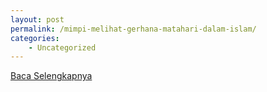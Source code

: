 ```yaml
---
layout: post
permalink: /mimpi-melihat-gerhana-matahari-dalam-islam/
categories:
    - Uncategorized
---
```


[Baca Selengkapnya](/03)